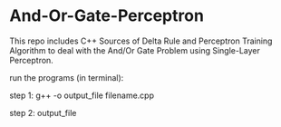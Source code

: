 # And-Or-Gate-Perceptron
This repo includes C++ Sources of Delta Rule and Perceptron Training Algorithm to deal with the And/Or Gate Problem using Single-Layer Perceptron.

run the programs (in terminal):

step 1: g++ -o output_file filename.cpp

step 2: output_file
